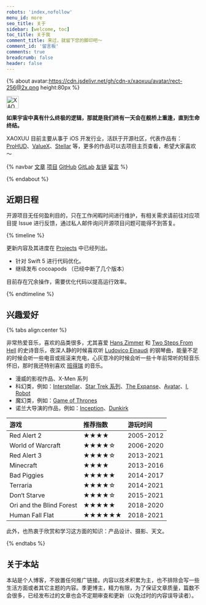 ```yaml
---
robots: 'index,nofollow'
menu_id: more
seo_title: 关于
sidebar: [welcome, toc]
toc_title: 关于我
comment_title: 来过，就留下您的脚印吧～
comment_id: '留言板'
comments: true
breadcrumb: false
header: false
---
```


{% about avatar:https://cdn.jsdelivr.net/gh/cdn-x/xaoxuu/avatar/rect-256@2x.png height:80px %}

<img height="32px" alt="XAOXUU" src="https://cdn.jsdelivr.net/gh/cdn-x/xaoxuu/logo/180x30@2x.png">

**如果宇宙中真有什么终极的逻辑，那就是我们终有一天会在舰桥上重逢，直到生命终结。**

XAOXUU 目前主要从事于 iOS 开发行业，活跃于开源社区，代表作品有：[ProHUD](/wiki/prohud/)、[ValueX](/wiki/valuex/)、[Stellar](/wiki/stellar/) 等，更多的作品可以去项目主页查看，希望大家喜欢～

{% navbar [文章](/) [项目](/wiki/) [GitHub](https://github.com/xaoxuu) [GitLab](http://42.192.89.158:8099/explore) [友链](/friends/) [留言](#comments) %}

{% endabout %}

## 近期日程

开源项目无任何盈利目的，只在工作闲暇时间进行维护，有相关需求请前往对应项目提 Issue 进行反馈，通过私人邮件询问开源项目问题可能得不到答复。

{% timeline %}

<!-- node Volantis 5.0 -->

更新内容及其进度在 [Projects](https://github.com/volantis-x/hexo-theme-volantis/projects/4) 中已经列出。

<!-- node ProHUD 迭代 -->

- 针对 Swift 5 进行代码优化。
- 继续发布 cocoapods （已经中断了几个版本）

<!-- node ValueX 迭代 -->

目前存在冗余操作，需要优化代码以提高运行效率。

{% endtimeline %}

## 兴趣爱好

{% tabs align:center %}

<!-- tab 音乐 -->

非常热爱音乐，喜欢的品类很多，尤其喜爱 [Hans Zimmer](https://music.163.com/#/artist?id=34517) 和 [Two Steps From Hell](https://music.163.com/#/artist?id=102714) 的史诗音乐，夜深人静的时候喜欢听 [Ludovico Einaudi](https://music.163.com/#/artist?id=38127) 的钢琴曲，能量不足的时候会听一些电音或摇滚来充电，心灰意冷的时候会听一些十年前常听的轻音乐怀旧，那时我还特别喜欢 [班得瑞](https://music.163.com/#/artist?id=88149) 的音乐。

<!-- tab 影视 -->

- 漫威的影视作品、X-Men 系列
- 科幻类，例如：[Interstellar](https://movie.douban.com/subject/1889243/)、[Star Trek 系列](https://movie.douban.com/subject/2132932/)、[The Expanse](https://movie.douban.com/subject/25926851/)、[Avatar](https://movie.douban.com/subject/1652587/)、[I, Robot](https://movie.douban.com/subject/1308843/)
- 魔幻类，例如：[Game of Thrones](https://movie.douban.com/subject/3016187/)
- 诺兰大导演的作品，例如：[Inception](https://movie.douban.com/subject/3541415/)、[Dunkirk](https://movie.douban.com/subject/26607693/)

<!-- tab 游戏 -->

| 游戏            | 推荐指数 | 游玩时间 |
| :-------------- | :------- | :------- |
| Red Alert 2 | ★★★★        | 2005-2012     |
| World of Warcraft | ★★★★☆        | 2006-2020     |
| Red Alert 3 | ★★★★☆        | 2013-2021     |
| Minecraft       | ★★★★        | 2013-2016     |
| Bad Piggies        | ★★★★★        | 2014-2017     |
| Terraria        | ★★★★☆        | 2014-2021     |
| Don‘t Starve    | ★★★★☆        | 2015-2021     |
| Ori and the Blind Forest | ★★★★★        | 2018-2020     |
| Human Fall Flat | ★★★★★★       | 2018-2021     |

<!-- tab 话题 -->

此外，也热衷于欣赏和学习这方面的知识：产品设计、摄影、天文。

{% endtabs %}

## 关于本站

本站是个人博客，不放置任何推广链接。内容以技术积累为主，也不排除会写一些生活方面或者其它主题的内容。季更博主，精力有限，为了保证文章质量，篇数不会很多，已经发布过的文章也会不定期审查和更新（以免过时的内容误导读者）。
